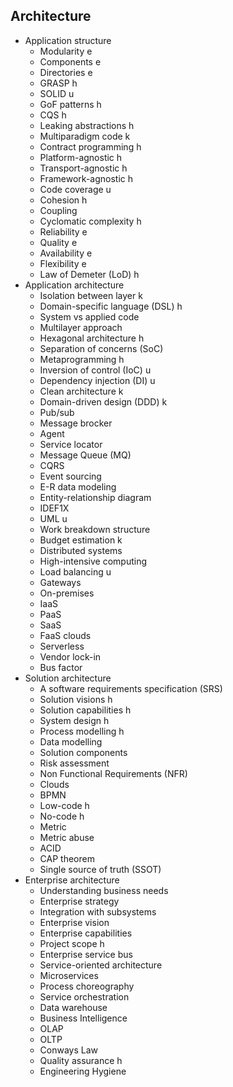 ## Architecture

- Application structure
  - Modularity e
  - Components e
  - Directories e
  - GRASP h
  - SOLID u
  - GoF patterns h
  - CQS h
  - Leaking abstractions h
  - Multiparadigm code k
  - Contract programming h
  - Platform-agnostic h
  - Transport-agnostic h
  - Framework-agnostic h
  - Code coverage u
  - Cohesion h
  - Coupling
  - Cyclomatic complexity h
  - Reliability e
  - Quality e
  - Availability e
  - Flexibility e
  - Law of Demeter (LoD) h
- Application architecture
  - Isolation between layer k
  - Domain-specific language (DSL) h
  - System vs applied code
  - Multilayer approach
  - Hexagonal architecture h
  - Separation of concerns (SoC)
  - Metaprogramming h
  - Inversion of control (IoC) u
  - Dependency injection (DI) u
  - Clean architecture k
  - Domain-driven design (DDD) k
  - Pub/sub
  - Message brocker
  - Agent
  - Service locator
  - Message Queue (MQ)
  - CQRS
  - Event sourcing
  - E-R data modeling
  - Entity-relationship diagram
  - IDEF1X
  - UML u
  - Work breakdown structure
  - Budget estimation k
  - Distributed systems
  - High-intensive computing
  - Load balancing u
  - Gateways
  - On-premises
  - IaaS
  - PaaS
  - SaaS
  - FaaS clouds
  - Serverless
  - Vendor lock-in
  - Bus factor
- Solution architecture
  - A software requirements specification (SRS)
  - Solution visions h
  - Solution capabilities h
  - System design h
  - Process modelling h
  - Data modelling
  - Solution components
  - Risk assessment
  - Non Functional Requirements (NFR)
  - Clouds
  - BPMN
  - Low-code h
  - No-code h
  - Metric
  - Metric abuse
  - ACID
  - CAP theorem
  - Single source of truth (SSOT)
- Enterprise architecture
  - Understanding business needs
  - Enterprise strategy
  - Integration with subsystems
  - Enterprise vision
  - Enterprise capabilities
  - Project scope h
  - Enterprise service bus
  - Service-oriented architecture
  - Microservices
  - Process choreography
  - Service orchestration
  - Data warehouse
  - Business Intelligence
  - OLAP
  - OLTP
  - Conways Law
  - Quality assurance h
  - Engineering Hygiene
